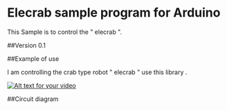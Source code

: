 # Elecrab sample program for Arduino

This Sample is to control the " elecrab ".

[id]: https://github.com/KeiTakagi/elecrab/tree/elecrab/img/elecrab.jpg "Elecrab"


##Version 0.1

##Example of use

I am controlling the crab type robot " elecrab " use this library .

[![Alt text for your video](http://img.youtube.com/vi/CPvXvORFGMQ/0.jpg)](https://www.youtube.com/watch?v=CPvXvORFGMQ)

##Circuit diagram

[id]: https://github.com/KeiTakagi/elecrab/tree/elecrab/img/elecrab001.png "Elecrab Circuit diagram"

